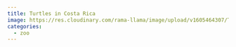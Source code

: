 ```yaml
---
title: Turtles in Costa Rica
image: https://res.cloudinary.com/rama-llama/image/upload/v1605464307/Turtles_ynornq.jpg
categories:
  - zoo
---
```

